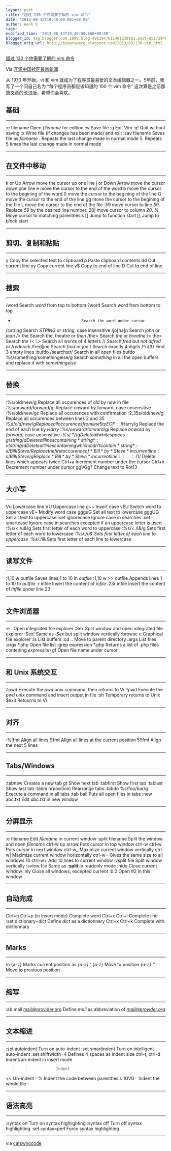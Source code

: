 ```yaml
---
layout: post
title: "超过 130 个你需要了解的 vim 命令"
date: '2013-08-13T19:40:00.001+08:00'
author: Wenh Q
tags:
modified_time: '2013-08-13T19:40:50.866+08:00'
blogger_id: tag:blogger.com,1999:blog-4961947611491238191.post-8517294856326445615
blogger_orig_url: http://binaryware.blogspot.com/2013/08/130-vim.html
---
```


[
超过 130 个你需要了解的 vim
命令](http://www.oschina.net/news/43167/130-essential-vim-commands)

Via [开源中国社区最新新闻](http://www.oschina.net/?from=rss)

从 1970 年开始，vi 和 vim
就成为了程序员最喜爱的文本编辑器之一。5年前，我写了一个问自己名为
“每个程序员都应该知道的 100 个 vim 命令”
这次算是之前那篇文章的改进版，希望你会喜欢。

基础
----

  --------------- -----------------------------------------------------
  :e filename     Open *filename* for edition
  :w              Save file
  :q              Exit Vim
  :q!             Quit without saving
  :x              Write file (if changes has been made) and exit
  :sav filename   Saves file as *filename*
  .               Repeats the last change made in normal mode
  5.              Repeats 5 times the last change made in normal mode
  --------------- -----------------------------------------------------

在文件中移动
------------

  ----------------- --------------------------------------------------------------------
  k or Up Arrow     move the cursor up one line
  j or Down Arrow   move the cursor down one line
  e                 move the cursor to the end of the word
  b                 move the cursor to the begining of the word
  0                 move the cursor to the begining of the line
  G                 move the cursor to the end of the line
  gg                move the cursor to the begining of the file
  L                 move the cursor to the end of the file
  :59               move cursor to line *59*. Replace *59* by the desired line number.
  20|               move cursor to column *20*.
  %                 Move cursor to matching parenthesis
  [[                Jump to function start
  [{                Jump to block start
  ----------------- --------------------------------------------------------------------

剪切、复制和粘贴
----------------

  ----- -------------------------------------
  y     Copy the selected text to clipboard
  p     Paste clipboard contents
  dd    Cut current line
  yy    Copy current line
  y$   Copy to end of line
  D     Cut to end of line
  ----- -------------------------------------

搜索
----

  ------------------------------------ --------------------------------------------------------------------------------
  /word                                Search *word* from top to bottom
  ?word                                Search *word* from bottom to top
  *                                   Search the word under cursor
  /cstring                           Search *STRING* or *string*, case insensitive
  /jo[ha]n                             Search *john* or *joan*
  /< the                            Search the, theatre or *then*
  /the>                             Search *the* or *breathe*
  /< the>                        Search *the*
  /< ¦.>                         Search all words of 4 letters
  //                                 Search *fred* but not *alfred* or *frederick*
  /fred|joe                          Search *fred* or *joe*
  /<dddd>                Search exactly 4 digits
  /^n{3}                          Find 3 empty lines
  :bufdo /searchstr/                   Search in all open files
  bufdo %s/something/somethingelse/g   Search *something* in all the open buffers and replace it with *somethingelse*
  ------------------------------------ --------------------------------------------------------------------------------

替换
----

  ------------------------------ ------------------------------------------------------------------
  :%s/old/new/g                  Replace all occurences of *old* by *new* in file
  :%s/onward/forward/gi          Replace onward by forward, case unsensitive
  :%s/old/new/gc                 Replace all occurences with confirmation
  :2,35s/old/new/g               Replace all occurences between lines 2 and 35
  :5,$s/old/new/g               Replace all occurences from line 5 to EOF
  :%s/^/hello/g                 Replace the begining of each line by *hello*
  :%s/$/Harry/g                 Replace the end of each line by *Harry*
  :%s/onward/forward/gi          Replace *onward* by *forward*, case unsensitive
  :%s/ *$//g                   Delete all white spaces
  :g/string/d                    Delete all lines containing *string*
  :v/string/d                    Delete all lines containing which didn’t contain *string*
  :s/Bill/Steve/                 Replace the first occurence of *Bill* by *Steve* in current line
  :s/Bill/Steve/g                Replace *Bill* by *Steve* in current line
  :%s/Bill/Steve/g               Replace *Bill* by *Steve* in all the file
  :%s/^M//g                     Delete DOS carriage returns (^M)
  :%s/r/r/g                  Transform DOS carriage returns in returns
  :%s#<[^>]+>##g        Delete HTML tags but keeps text
  :%s/^(.*)n1$/1/   Delete lines which appears twice
  Ctrl+a                         Increment number under the cursor
  Ctrl+x                         Decrement number under cursor
  ggVGg?                         Change text to Rot13
  ------------------------------ ------------------------------------------------------------------

大小写
------

  ------------------ -----------------------------------------------------------------
  Vu                 Lowercase line
  VU                 Uppercase line
  g~~              Invert case
  vEU                Switch word to uppercase
  vE~               Modify word case
  ggguG              Set all text to lowercase
  gggUG              Set all text to uppercase
  :set ignorecase    Ignore case in searches
  :set smartcase     Ignore case in searches excepted if an uppercase letter is used
  :%s/<./u&/g   Sets first letter of each word to uppercase
  :%s/<./l&/g   Sets first letter of each word to lowercase
  :%s/.*/u&       Sets first letter of each line to uppercase
  :%s/.*/l&       Sets first letter of each line to lowercase
  ------------------ -----------------------------------------------------------------

读写文件
--------

  ---------------------- ----------------------------------------------
  :1,10 w outfile        Saves lines 1 to 10 in *outfile*
  :1,10 w >> outfile   Appends lines 1 to 10 to *outfile*
  :r infile              Insert the content of *infile*
  :23r infile            Insert the content of *infile* under line 23
  ---------------------- ----------------------------------------------

文件浏览器
----------

  ------------------------- -----------------------------------------------------
  :e .                      Open integrated file explorer
  :Sex                      Split window and open integrated file explorer
  :Sex!                     Same as *:Sex* but split window vertically
  :browse e                 Graphical file explorer
  :ls                       List buffers
  :cd ..                    Move to parent directory
  :args                     List files
  :args *.php              Open file list
  :grep expression *.php   Returns a list of .php files contening *expression*
  gf                        Open file name under cursor
  ------------------------- -----------------------------------------------------

和 Unix 系统交互
----------------

  -------- ----------------------------------------------------------
  :!pwd    Execute the *pwd* unix command, then returns to Vi
  !!pwd    Execute the *pwd* unix command and insert output in file
  :sh      Temporary returns to Unix
  $exit   Retourns to Vi
  -------- ----------------------------------------------------------

对齐
----

  -------- -----------------------------------------
  :%!fmt   Align all lines
  !}fmt    Align all lines at the current position
  5!!fmt   Align the next 5 lines
  -------- -----------------------------------------

Tabs/Windows
------------

  --------------------- -------------------------------
  :tabnew               Creates a new tab
  gt                    Show next tab
  :tabfirst             Show first tab
  :tablast              Show last tab
  :tabm n(position)     Rearrange tabs
  :tabdo %s/foo/bar/g   Execute a command in all tabs
  :tab ball             Puts all open files in tabs
  :new abc.txt          Edit *abc.txt* in new window
  --------------------- -------------------------------

分屏显示
--------

  ----------------- --------------------------------------
  :e filename       Edit *filename* in current window
  :split filename   Split the window and open *filename*
  ctrl-w up arrow   Puts cursor in top window
  ctrl-w ctrl-w     Puts cursor in next window
  ctrl-w_          Maximize current window vertically
  ctrl-w|           Maximize current window horizontally
  ctrl-w=           Gives the same size to all windows
  10 ctrl-w+        Add 10 lines to current window
  :vsplit file      Split window vertically
  :sview file       Same as **:split** in readonly mode
  :hide             Close current window
  :­nly             Close all windows, excepted current
  :b 2              Open #2 in this window
  ----------------- --------------------------------------

自动完成
--------

  -------------------------------- --------------------------------
  Ctrl+n Ctrl+p (in insert mode)   Complete word
  Ctrl+x Ctrl+l                    Complete line
  :set dictionary=dict             Define *dict* as a dictionnary
  Ctrl+x Ctrl+k                    Complete with dictionnary
  -------------------------------- --------------------------------

Marks
-----

  --------- -----------------------------------
  m {a-z}   Marks current position as *{a-z}*
  ' {a-z}   Move to position *{a-z}*
  ''        Move to previous position
  --------- -----------------------------------

缩写
----

  ---------------------------- ------------------------------------------------------
  :ab mail mail@provider.org   Define *mail* as abbreviation of *mail@provider.org*
  ---------------------------- ------------------------------------------------------

文本缩进
--------

  ------------------- -------------------------------------
  :set autoindent     Turn on auto-indent
  :set smartindent    Turn on intelligent auto-indent
  :set shiftwidth=4   Defines 4 spaces as indent size
  ctrl-t, ctrl-d      Indent/un-indent in insert mode
  >>                Indent
  <<                Un-indent
  =%                  Indent the code between parenthesis
  1GVG=               Indent the whole file
  ------------------- -------------------------------------

语法高亮
--------

  ------------------ ------------------------------
  :syntax on         Turn on syntax highlighting
  :syntax off        Turn off syntax highlighting
  :set syntax=perl   Force syntax highlighting
  ------------------ ------------------------------


via
[catswhocode](http://www.catswhocode.com/blog/130-essential-vim-commands)
